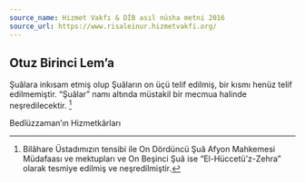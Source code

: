 ```yaml
---
source_name: Hizmet Vakfı & DİB asıl nüsha metni 2016
source_url: https://www.risaleinur.hizmetvakfi.org/
---
```

## Otuz Birinci Lem’a
Şuâlara inkısam etmiş olup Şuâların on üçü telif edilmiş, bir kısmı henüz telif edilmemiştir. “Şuâlar” namı altında müstakil bir mecmua halinde neşredilecektir. [^Hâşiye1]

[^Hâşiye1]: Bilâhare Üstadımızın tensibi ile On Dördüncü Şuâ Afyon Mahkemesi Müdafaası ve mektupları ve On Beşinci Şuâ ise “El-Hüccetü’z-Zehra” olarak tesmiye edilmiş ve neşredilmiştir.

Bedîüzzaman’ın Hizmetkârları

